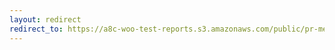 ```yaml
---
layout: redirect
redirect_to: https://a8c-woo-test-reports.s3.amazonaws.com/public/pr-merge/43833/api/index.html
---
```

